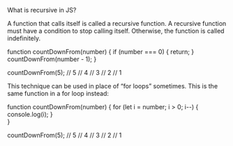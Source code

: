 
What is recursive in JS?

 A function that calls itself is called a recursive function. A recursive function must have a condition to stop calling itself. Otherwise, the function is called indefinitely.

function countDownFrom(number) {
	if (number === 0) {
		return;
	}
  countDownFrom(number - 1);
}

countDownFrom(5);
// 5
// 4
// 3
// 2
// 1

This technique can be used in place of “for loops” sometimes. This is the same function in a for loop instead:

function countDownFrom(number) {
	for (let i = number; i > 0; i--) {
		console.log(i);
	}	
}

countDownFrom(5);
// 5
// 4
// 3
// 2
// 1

